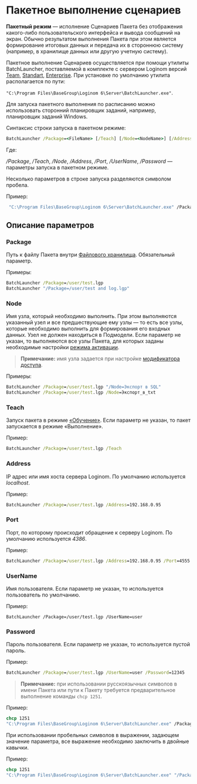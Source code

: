 # Пакетное выполнение сценариев

**Пакетный режим** — исполнение Сценариев Пакета без отображения какого-либо пользовательского интерфейса и вывода сообщений на экран. Обычно результатом выполнения Пакета при этом является формирование итоговых данных и передача их в стороннюю систему (например, в хранилище данных или другую учетную систему).

Пакетное выполнение Сценариев осуществляется при помощи утилиты BatchLauncher, поставляемой в комплекте с сервером Loginom версий [Team](https://loginom.ru/platform/pricing#edition-team), [Standart](https://loginom.ru/platform/pricing#edition-standard), [Enterprise](https://loginom.ru/platform/pricing#edition-enterprise). При установке по умолчанию утилита располагается по пути:

`"C:\Program Files\BaseGroup\Loginom 6\Server\BatchLauncher.exe"`.

Для запуска пакетного выполнения по расписанию можно использовать сторонний планировщик заданий, например, планировщик заданий Windows.

Синтаксис строки запуска в пакетном режиме:

```cmd
BatchLauncher /Package=<FileName> [/Teach] [/Node=<NodeName>] [/Address=<Address>] [/Port=<Port>] [/UserName=<UserName> [/Password=<Password>]]
```

Где:

*/Package*, */Teach*, */Node*, */Address*, */Port*, */UserName*, */Password* — параметры запуска в пакетном режиме.

Несколько параметров в строке запуска разделяются символом пробела.

Пример:

```cmd
 "C:\Program Files\BaseGroup\Loginom 6\Server\BatchLauncher.exe" /Package=test.lgp /Teach
 ```

## Описание параметров

### Package

Путь к файлу Пакета внутри [Файлового хранилища](..\location_user_files.md). Обязательный параметр.

Примеры:

```cmd
BatchLauncher /Package=/user/test.lgp
BatchLauncher "/Package=/user/test and log.lgp"
```

### Node

Имя узла, который необходимо выполнить. При этом выполняются указанный узел и все предшествующие ему узлы — то есть все узлы, которые необходимо выполнить для формирования его входных данных. Узел не должен находиться в Подмодели. Если параметр не указан, то выполняются все узлы Пакета, для которых заданы необходимые настройки [режима активации](./setting-batch-processing-mode.md).

>**Примечание:** имя узла задается при настройке [модификатора доступа](./access-modifier.md).

Примеры:

```cmd
BatchLauncher /Package=/user/test.lgp "/Node=Экспорт в SQL"
BatchLauncher /Package=/user/test.lgp /Node=Экспорт_в_txt
```

### Teach

Запуск пакета в режиме [«Обучение»](https://wiki.loginom.ru/articles/training.html). Если параметр не указан, то пакет запускается в режиме «Выполнение».

Пример:

```cmd
BatchLauncher /Package=/user/test.lgp /Teach
```

### Address

IP адрес или имя хоста сервера Loginom. По умолчанию используется *localhost*.

Пример:

```cmd
BatchLauncher /Package=/user/test.lgp /Address=192.168.0.95
```

### Port

Порт, по которому происходит обращение к серверу Loginom. По умолчанию используется *4386*.

Пример:

```cmd
BatchLauncher /Package=/user/test.lgp /Address=192.168.0.95 /Port=4555
```

### UserName

Имя пользователя. Если параметр не указан, то используется пользователь по умолчанию.

Пример:

`BatchLauncher /Package=/user/test.lgp /UserName=user`

### Password

Пароль пользователя. Если параметр не указан, то используется пустой пароль.

Пример:

```cmd
BatchLauncher /Package=/user/test.lgp /UserName=user /Password=12345
```

>**Примечание:** при использовании русскоязычных символов в имени Пакета или пути к Пакету требуется предварительное выполнение команды `chcp 1251`.

Пример:

```cmd
chcp 1251
"C:\Program Files\BaseGroup\Loginom 6\Server\BatchLauncher.exe" /Package=/user/Обучение_квантования/Квантование.lgp /Teach
```

При использовании пробельных символов в выражении, задающем значение параметра, все выражение необходимо заключить в двойные кавычки.

Пример:

```cmd
chcp 1251
"C:\Program Files\BaseGroup\Loginom 6\Server\BatchLauncher.exe" "/Package=/user/Обучение квантования/Квантование.lgp" /Teach
```
